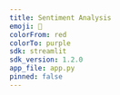 ```yaml
---
title: Sentiment Analysis
emoji: 🦀
colorFrom: red
colorTo: purple
sdk: streamlit
sdk_version: 1.2.0
app_file: app.py
pinned: false
---
```

